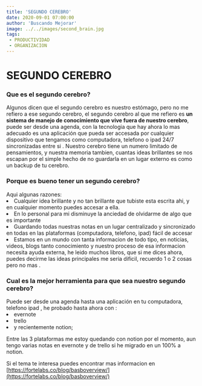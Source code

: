```yaml
---
title: 'SEGUNDO CEREBRO'
date: 2020-09-01 07:00:00
author: 'Buscando Mejorar'
image: ../../images/second_brain.jpg
tags:
 - PRODUCTIVIDAD
 - ORGANIZACION
---
```

# SEGUNDO CEREBRO

<H3>Que es el segundo cerebro?</H3>

Algunos dicen que el segundo cerebro es nuestro estómago, pero no me refiero a ese segundo cerebro, el segundo cerebro al que me refiero es <b>un sistema de manejo de conocimiento que vive fuera de nuestro cerebro</b>, puede ser desde una agenda, con la tecnologia que hay ahora lo mas adecuado es una aplicación que pueda ser accesada por cualquier dispositivo que tengamos como computadora, telefono o ipad 24/7 sincronizadas entre si .
Nuestro cerebro tiene un numero limitado de pensamientos, y nuestra memoria tambien, cuantas ideas brillantes se nos escapan por el simple hecho de no guardarla en un lugar externo es como un backup de tu cerebro.

<H3>Porque es bueno tener un segundo cerebro? </h3>
Aqui algunas razones:
<li>Cualquier idea brillante y no tan brillante que tubiste esta escrita ahi, y en cualquier momento puedes accesar a ella.</li>
<li>En lo personal para mi disminuye la anciedad de olvidarme de algo que es importante </li>
<li>Guardando todas nuestras notas en un lugar centralizado y sincronizado en todas en las plataformas (computadora, telefono, ipad) fácil de accesar</li>
<li>Estamos en un mundo con tanta informacion de todo tipo, en noticias, videos, blogs tanto conocimiento y nuestro proceso de esa informacion necesita ayuda externa, he leido muchos libros, que si me dices ahora, puedes decirme las ideas principales me seria dificil, recuerdo 1 o 2 cosas pero no mas .</li>

<h3>Cual es la mejor herramienta para que sea nuestro segundo cerebro?</h3>
Puede ser desde una agenda hasta una aplicación en tu computadora, telefono ipad , he probado hasta ahora con :
<li> evernote 
<li> trello 
<li>y recientemente notion; 

Entre las 3 plataformas me estoy quedando con notion por el momento, aun tengo varias notas en evernote y de trello si he migrado en un 100% a notion.

Si el tema te interesa puedes encontrar mas informacion en [https://fortelabs.co/blog/basboverview/](https://fortelabs.co/blog/basboverview/)
